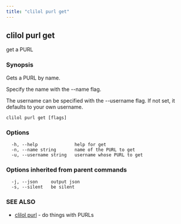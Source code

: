 ```yaml
---
title: "clilol purl get"
---
```

## clilol purl get

get a PURL

### Synopsis

Gets a PURL by name.

Specify the name with the --name flag.

The username can be specified with the --username flag. If not set,
it defaults to your own username.

```
clilol purl get [flags]
```

### Options

```
  -h, --help              help for get
  -n, --name string       name of the PURL to get
  -u, --username string   username whose PURL to get
```

### Options inherited from parent commands

```
  -j, --json     output json
  -s, --silent   be silent
```

### SEE ALSO

* [clilol purl](clilol_purl.md)	 - do things with PURLs


